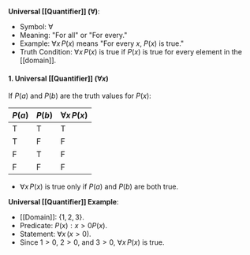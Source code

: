 **Universal [[Quantifier]] ($\forall$)**:

- Symbol: $\forall$
- Meaning: "For all" or "For every."
- Example: $\forall x \, P(x)$ means "For every $x$, $P(x)$ is true."
- Truth Condition: $\forall x \, P(x)$ is true if $P(x)$ is true for every element in the [[domain]].
#### 1. **Universal [[Quantifier]] ($\forall x$)**

If $P(a)$ and $P(b)$ are the truth values for $P(x)$:

| $P(a)$ | $P(b)$ | $\forall x \, P(x)$ |
| ------ | ------ | ------------------- |
| T      | T      | T                   |
| T      | F      | F                   |
| F      | T      | F                   |
| F      | F      | F                   |

- $\forall x \, P(x)$ is true only if $P(a)$ and $P(b)$ are both true.

**Universal [[Quantifier]] Example**:

- [[Domain]]: $\{1, 2, 3\}$.
- Predicate: $P(x): x > 0P(x)$.
- Statement: $\forall x \, (x > 0)$.
- Since $1 > 0$, $2 > 0$, and $3 > 0$, $\forall x \, P(x)$ is true.